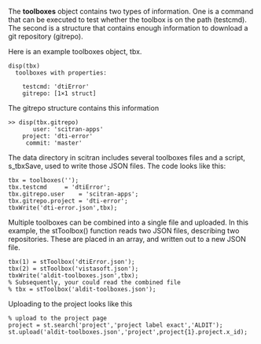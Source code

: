 The **toolboxes** object contains two types of information.  One is a command that can be executed to test whether the toolbox is on the path (testcmd).  The second is a structure that contains enough information to download a git repository (gitrepo). 

Here is an example toolboxes object, tbx.
```
disp(tbx)
  toolboxes with properties:

    testcmd: 'dtiError'
    gitrepo: [1×1 struct]
```
The gitrepo structure contains this information
```
>> disp(tbx.gitrepo)
       user: 'scitran-apps'
    project: 'dti-error'
     commit: 'master'
```
The data directory in scitran includes several toolboxes files and a script, s_tbxSave, used to write those JSON files. The code looks like this:
```
tbx = toolboxes('');
tbx.testcmd     = 'dtiError';
tbx.gitrepo.user    = 'scitran-apps'; 
tbx.gitrepo.project = 'dti-error'; 
tbxWrite('dti-error.json',tbx);
```
Multiple toolboxes can be combined into a single file and uploaded. In this example, the stToolbox() function reads two JSON files, describing two repositories.  These are placed in an array, and written out to a new JSON file. 
```
tbx(1) = stToolbox('dtiError.json');
tbx(2) = stToolbox('vistasoft.json');
tbxWrite('aldit-toolboxes.json',tbx);
% Subsequently, your could read the combined file
% tbx = stToolbox('aldit-toolboxes.json');
```
Uploading to the project looks like this
```
% upload to the project page
project = st.search('project','project label exact','ALDIT');
st.upload('aldit-toolboxes.json','project',project{1}.project.x_id);
```
